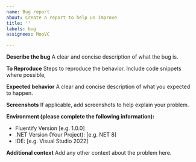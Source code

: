 ```yaml
---
name: Bug report
about: Create a report to help us improve
title: ''
labels: bug
assignees: MooVC

---
```


**Describe the bug**
A clear and concise description of what the bug is.

**To Reproduce**
Steps to reproduce the behavior. Include code snippets where possible,

**Expected behavior**
A clear and concise description of what you expected to happen.

**Screenshots**
If applicable, add screenshots to help explain your problem.

**Environment (please complete the following information):**
- Fluentify Version [e.g. 1.0.0]
- .NET Version (Your Project): [e.g. NET 8]
 - IDE: [e.g. Visual Studio 2022]

**Additional context**
Add any other context about the problem here.
